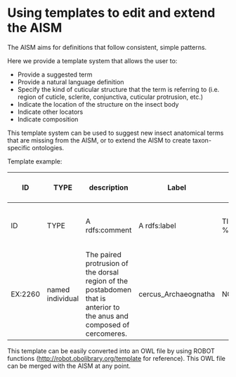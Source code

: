 # Using templates to edit and extend the AISM #

The AISM aims for definitions that follow consistent, simple patterns. 

Here we provide a template system that allows the user to:
- Provide a suggested term
- Provide a natural language definition
- Specify the kind of cuticular structure that the term is referring to (i.e. region of cuticle, sclerite, conjunctiva, cuticular protrusion, etc.)
- Indicate the location of the structure on the insect body
- Indicate other locators
- Indicate composition

This template system can be used to suggest new insect anatomical terms that are missing from the AISM, or to extend the AISM to create taxon-specific ontologies.

Template example:

| ID      | TYPE             | description                                                                                                            | Label                | TAXON                | type of cuticular element  | location            | laterality            | continuous_with             | adjacent_to             | posterior_to             | anterior_to              | dorsal to             | ventral to             | lateral to           | has_part             |
|---------|------------------|------------------------------------------------------------------------------------------------------------------------|----------------------|----------------------|--------------|---------------------|-----------------------|-----------------------------|-------------------------|--------------------------|--------------------------|-----------------------|------------------------|----------------------|----------------------|
| ID      | TYPE             | A rdfs:comment                                                                                                         | A rdfs:label         | TI 'in taxon' some % | TI %         | TI 'part of' some % | TI 'bearer of' some % | TI 'continuous with' some % | TI 'adjacent to' some % | TI 'posterior to' some % | TI 'anterior to' some  % | TI 'dorsal to' some % | TI 'ventral to' some % | TI lateral_to some % | TI 'has_part' some % |
| EX:2260 | named individual | The paired protrusion of the dorsal region of the postabdomen that is anterior to the anus and composed of cercomeres. | cercus_Archaeognatha | NCBITaxon:29994	      | AISM:0000008 | AISM:0000523        | PATO:0040024          |                             |                         |                          | AISM:0004197             |                       |                        |                      | AISM:0004199         |

This template can be easily converted into an OWL file by using ROBOT functions (http://robot.obolibrary.org/template for reference). This OWL file can be merged with the AISM at any point.

